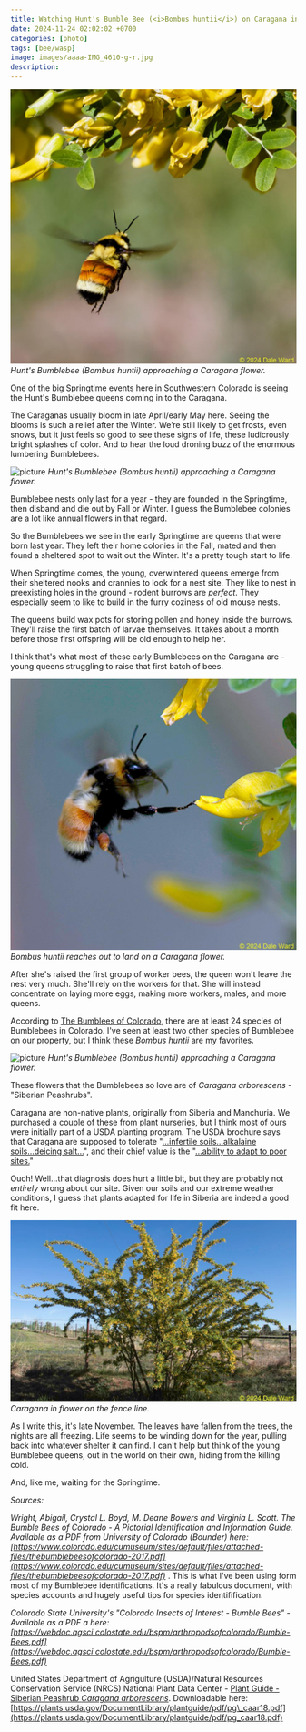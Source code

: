 ```yaml
---
title: Watching Hunt's Bumble Bee (<i>Bombus huntii</i>) on Caragana in the Springtime
date: 2024-11-24 02:02:02 +0700
categories: [photo]
tags: [bee/wasp]
image: images/aaaa-IMG_4610-g-r.jpg
description: 
---
```


![picture](images/aaaa-IMG_4610-g-r.jpg)
*Hunt's Bumblebee (_Bombus huntii_) approaching a Caragana flower.*

One of the big Springtime events here in Southwestern Colorado is seeing the Hunt's Bumblebee queens coming in to the Caragana.

The Caraganas usually bloom in late April/early May here. Seeing the blooms is such a relief after the Winter. We’re still likely to get frosts, even snows, but it just feels so good to see these signs of life, these ludicrously bright splashes of color. And to hear the loud droning buzz of the enormous lumbering Bumblebees.

![picture](https://tightloop.com/blog/wp-content/uploads/2024/05/aaaa-IMG_4615-g-r.jpg?v=1715099276)
*Hunt's Bumblebee (_Bombus huntii_) approaching a Caragana flower.*

Bumblebee nests only last for a year - they are founded in the Springtime, then disband and die out by Fall or Winter. I guess the Bumblebee colonies are a lot like annual flowers in that regard.

So the Bumblebees we see in the early Springtime are queens that were born last year. They left their home colonies in the Fall, mated and then found a sheltered spot to wait out the Winter. It's a pretty tough start to life.

When Springtime comes, the young, overwintered queens emerge from their sheltered nooks and crannies to look for a nest site. They like to nest in preexisting holes in the ground - rodent burrows are _perfect_. They especially seem to like to build in the furry coziness of old mouse nests.

The queens build wax pots for storing pollen and honey inside the burrows. They'll raise the first batch of larvae themselves. It takes about a month before those first offspring will be old enough to help her.

I think that's what most of these early Bumblebees on the Caragana are - young queens struggling to raise that first batch of bees.

![picture](images/aa-IMG_2851_f-r.jpg)
*Bombus huntii reaches out to land on a Caragana flower.*

After she's raised the first group of worker bees, the queen won't leave the nest very much. She'll rely on the workers for that. She will instead concentrate on laying more eggs, making more workers, males, and more queens.

According to [The Bumblees of Colorado](https://www.colorado.edu/cumuseum/sites/default/files/attached-files/thebumblebeesofcolorado-2017.pdf), there are at least 24 species of Bumblebees in Colorado. I've seen at least two other species of Bumblebee on our property, but I think these _Bombus huntii_ are my favorites.

![picture](https://tightloop.com/blog/wp-content/uploads/2024/05/aaaa-IMG_4592_01-G-scaled.jpg?v=1715099324)
*Hunt's Bumblebee (_Bombus huntii_) approaching a Caragana flower.*

These flowers that the Bumblebees so love are of _Caragana arborescens_ - "Siberian Peashrubs".

Caragana are non-native plants, originally from Siberia and Manchuria. We purchased a couple of these from plant nurseries, but I think most of ours were initially part of a USDA planting program. The USDA brochure says that Caragana are supposed to tolerate "[...infertile soils...alkalaine soils...deicing salt...](https://plants.usda.gov/DocumentLibrary/plantguide/pdf/pg_caar18.pdf)", and their chief value is the "[...ability to adapt to poor sites.](https://plants.usda.gov/DocumentLibrary/plantguide/pdf/pg_caar18.pdf)"

Ouch! Well...that diagnosis does hurt a little bit, but they are probably not _entirely_ wrong about our site. Given our soils and our extreme weather conditions, I guess that plants adapted for life in Siberia are indeed a good fit here.

![picture](images/aa-IMG_5764_f-r.jpg)
*Caragana in flower on the fence line.*

As I write this, it's late November. The leaves have fallen from the trees, the nights are all freezing. Life seems to be winding down for the year, pulling back into whatever shelter it can find. I can't help but think of the young Bumblebee queens, out in the world on their own, hiding from the killing cold.

And, like me, waiting for the Springtime.

_Sources:_

_Wright, Abigail, Crystal L. Boyd, M. Deane Bowers and Virginia L. Scott. The Bumble Bees of Colorado - A Pictorial Identification and Information Guide. Available as a PDF from University of Colorado (Bounder) here: [https://www.colorado.edu/cumuseum/sites/default/files/attached-files/thebumblebeesofcolorado-2017.pdf](https://www.colorado.edu/cumuseum/sites/default/files/attached-files/thebumblebeesofcolorado-2017.pdf)_ . This is what I've been using form most of my Bumblebee identifications. It's a really fabulous document, with species accounts and hugely useful tips for species identifification.

_Colorado State University's "Colorado Insects of Interest - Bumble Bees" - Available as a PDF a here: [https://webdoc.agsci.colostate.edu/bspm/arthropodsofcolorado/Bumble-Bees.pdf](https://webdoc.agsci.colostate.edu/bspm/arthropodsofcolorado/Bumble-Bees.pdf)_

United States Department of Agrigulture (USDA)/Natural Resources Conservation Service (NRCS) National Plant Data Center - [Plant Guide - Siberian Peashrub _Caragana arborescens_](https://plants.usda.gov/DocumentLibrary/plantguide/pdf/pg_caar18.pdf). Downloadable here: [https://plants.usda.gov/DocumentLibrary/plantguide/pdf/pg\_caar18.pdf](https://plants.usda.gov/DocumentLibrary/plantguide/pdf/pg_caar18.pdf)
